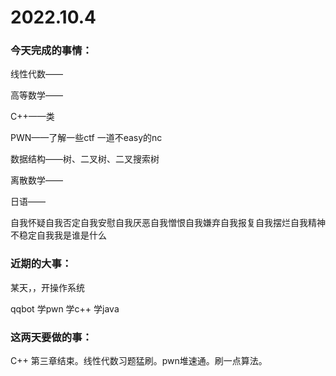# 2022.10.4

### 今天完成的事情：

线性代数——

高等数学——

C++——类

PWN——了解一些ctf 一道不easy的nc

数据结构——树、二叉树、二叉搜索树

离散数学——

日语——

自我怀疑自我否定自我安慰自我厌恶自我憎恨自我嫌弃自我报复自我摆烂自我精神不稳定自我我是谁是什么

### 近期的大事：

某天，，开操作系统

qqbot 学pwn 学c++ 学java

### 这两天要做的事：

C++ 第三章结束。线性代数习题猛刷。pwn堆速通。刷一点算法。

